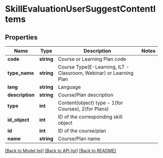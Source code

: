 # SkillEvaluationUserSuggestContentItems

## Properties
Name | Type | Description | Notes
------------ | ------------- | ------------- | -------------
**code** | **string** | Course or Learning Plan code | 
**type_name** | **string** | Course Type(E-Learning, ILT - Classroom, Webinar) or Learning Plan | 
**lang** | **string** | Language | 
**description** | **string** | Course/Plan description | 
**type** | **int** | Content(object) type - 1(for Courses), 2(for Plans) | 
**id_object** | **int** | ID of the corresponding skill object | 
**id** | **int** | ID of the course/plan | 
**name** | **string** | Course/Plan name | 

[[Back to Model list]](../README.md#documentation-for-models) [[Back to API list]](../README.md#documentation-for-api-endpoints) [[Back to README]](../README.md)


